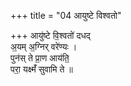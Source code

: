 +++
title = "04 आयुष्टे विश्वतो"

+++
आयु॑ष्टे वि॒श्वतो॑ दधद्  
अ॒यम् अ॒ग्निर् वरे॑ण्यः ।  
पुन॑स् ते प्रा॒ण आय॑ति॒  
परा॒ यक्ष्मँ॑ सुवामि ते ॥